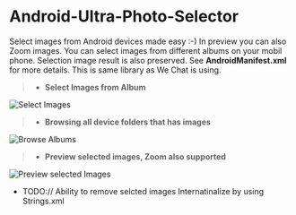 Android-Ultra-Photo-Selector
=============================
Select images from Android devices made easy :-) In preview you can also Zoom images. You can select images from different albums
on your mobil phone. Selection image result is also preserved. See **AndroidManifest.xml** for more details. This is same library
as We Chat is using.

> - **Select Images from Album** 


![Select Images](https://github.com/AizazAZ/Android-Ultra-Photo-Selector/blob/master/media/image1.png)

> - **Browsing all device folders that has images** 


![Browse Albums](https://github.com/AizazAZ/Android-Ultra-Photo-Selector/blob/master/media/image2.png)

> - **Preview selected images, Zoom also supported**


![Preview selected Images](https://github.com/AizazAZ/Android-Ultra-Photo-Selector/blob/master/media/image3.png)

* TODO://
Ability to remove selcted images
Internatinalize by using Strings.xml




